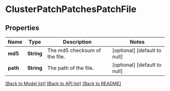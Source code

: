 # ClusterPatchPatchesPatchFile

## Properties
Name | Type | Description | Notes
------------ | ------------- | ------------- | -------------
**md5** | **String** | The md5 checksum of the file. | [optional] [default to null]
**path** | **String** | The path of the file. | [optional] [default to null]

[[Back to Model list]](../README.md#documentation-for-models) [[Back to API list]](../README.md#documentation-for-api-endpoints) [[Back to README]](../README.md)


